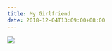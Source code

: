 ```yaml
---
title: My Girlfriend
date: 2018-12-04T13:09:00+08:00
---
```


![](https://driveindex.herokuapp.com/Girlfriend.jpg?thumbnails=small)
